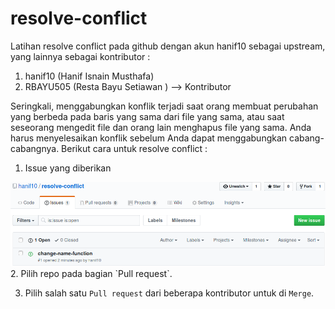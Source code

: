 # resolve-conflict
Latihan resolve conflict pada github dengan akun hanif10 sebagai upstream, yang lainnya sebagai kontributor :
1. hanif10 (Hanif Isnain Musthafa)
2. RBAYU505 (Resta Bayu Setiawan ) --> Kontributor

Seringkali, menggabungkan konflik terjadi saat orang membuat perubahan yang berbeda pada baris yang sama dari file yang sama, atau saat seseorang mengedit file dan orang lain menghapus file yang sama. Anda harus menyelesaikan konflik sebelum Anda dapat menggabungkan cabang-cabangnya.
Berikut cara untuk resolve conflict :
1. Issue yang diberikan
<img src=img/1.png>
2. Pilih repo pada bagian `Pull request`.

3. Pilih salah satu `Pull request` dari beberapa kontributor untuk di `Merge`.
